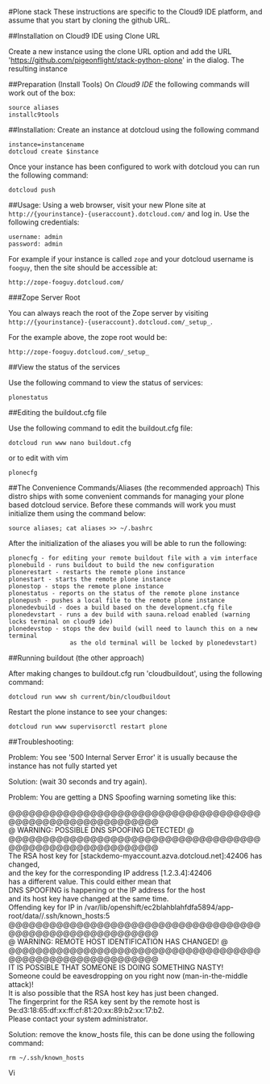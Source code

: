 #Plone stack 
These instructions are specific to the Cloud9 IDE platform, and assume that you
start by cloning the github URL.

##Installation on Cloud9 IDE using Clone URL

Create a new instance using the clone URL option and add
the URL 'https://github.com/pigeonflight/stack-python-plone' in the dialog.
The resulting instance

##Preparation (Install Tools)
On *Cloud9 IDE* the following commands will work out of the box:

    source aliases
    installc9tools
    
##Installation:
Create an instance at dotcloud using the following command

    instance=instancename
    dotcloud create $instance

Once your instance has been configured to work with dotcloud you can run
the following command:

    dotcloud push 
      
##Usage:
Using a web browser, visit your new Plone site at
`http://{yourinstance}-{useraccount}.dotcloud.com/` and log in.
Use the following credentials:

    username: admin
    password: admin

For example if your instance is called `zope` and your dotcloud username is
`fooguy`, then the site should be accessible at:

    http://zope-fooguy.dotcloud.com/
    
###Zope Server Root  
    
You can always reach the root of the Zope server by visiting                                                                                                        
`http://{yourinstance}-{useraccount}.dotcloud.com/_setup_`.                                                                                                         
    
For the example above, the zope root would be:                                                                                                                          

    http://zope-fooguy.dotcloud.com/_setup_                                                                                                                         

##View the status of the services

Use the following command to view the status of services:

    plonestatus
    
##Editing the buildout.cfg file

Use the following command to edit the buildout.cfg file:

    dotcloud run www nano buildout.cfg

or to edit with vim

    plonecfg

    
##The Convenience Commands/Aliases (the recommended approach)
This distro ships with some convenient commands for managing your plone based
dotcloud service. Before these commands will work you must initialize them
using the command below:

    source aliases; cat aliases >> ~/.bashrc

After the initialization of the aliases you will be able to run the following:

    plonecfg - for editing your remote buildout file with a vim interface
    plonebuild - runs buildout to build the new configuration
    plonerestart - restarts the remote plone instance
    plonestart - starts the remote plone instance
    plonestop - stops the remote plone instance
    plonestatus - reports on the status of the remote plone instance
    plonepush - pushes a local file to the remote plone instance
    plonedevbuild - does a build based on the development.cfg file
    plonedevstart - runs a dev build with sauna.reload enabled (warning locks terminal on cloud9 ide)
    plonedevstop - stops the dev build (will need to launch this on a new terminal
                     as the old terminal will be locked by plonedevstart)

##Running buildout (the other approach)

After making changes to buildout.cfg run 'cloudbuildout', using the 
following command:

    dotcloud run www sh current/bin/cloudbuildout 
    
Restart the plone instance to see your changes:

    dotcloud run www supervisorctl restart plone


##Troubleshooting:

Problem: You see '500 Internal Server Error' it is usually because the
instance has not fully started yet 

Solution: (wait 30 seconds and try again).

Problem: You are getting a DNS Spoofing warning someting like this:

@@@@@@@@@@@@@@@@@@@@@@@@@@@@@@@@@@@@@@@@@@@@@@@@@@@@@@@@@@@                                                                                                        
@       WARNING: POSSIBLE DNS SPOOFING DETECTED!          @                                                                                                        
@@@@@@@@@@@@@@@@@@@@@@@@@@@@@@@@@@@@@@@@@@@@@@@@@@@@@@@@@@@                                                                                                        
The RSA host key for [stackdemo-myaccount.azva.dotcloud.net]:42406 has changed,                                                                                 
and the key for the corresponding IP address [1.2.3.4]:42406                                                                                                 
has a different value. This could either mean that                                                                                                                 
DNS SPOOFING is happening or the IP address for the host                                                                                                           
and its host key have changed at the same time.                                                                                                                    
Offending key for IP in /var/lib/openshift/ec2blahblahfdfa5894/app-root/data//.ssh/known_hosts:5                                                      
@@@@@@@@@@@@@@@@@@@@@@@@@@@@@@@@@@@@@@@@@@@@@@@@@@@@@@@@@@@                                                                                                        
@    WARNING: REMOTE HOST IDENTIFICATION HAS CHANGED!     @                                                                                                        
@@@@@@@@@@@@@@@@@@@@@@@@@@@@@@@@@@@@@@@@@@@@@@@@@@@@@@@@@@@                                                                                                        
IT IS POSSIBLE THAT SOMEONE IS DOING SOMETHING NASTY!                                                                                                              
Someone could be eavesdropping on you right now (man-in-the-middle attack)!                                                                                        
It is also possible that the RSA host key has just been changed.                                                                                                   
The fingerprint for the RSA key sent by the remote host is                                                                                                         
9e:d3:18:65:df:xx:ff:cf:81:20:xx:89:b2:xx:17:b2.                                                                                                                   
Please contact your system administrator.          

Solution: remove the know_hosts file, this can be done using the following command:

    rm ~/.ssh/known_hosts
    
Vi
